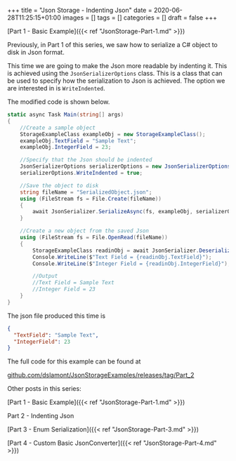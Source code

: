 +++
title = "Json Storage - Indenting Json"
date = 2020-06-28T11:25:15+01:00
images = []
tags = []
categories = []
draft = false
+++

[Part 1 - Basic Example]({{< ref "JsonStorage-Part-1.md" >}}) 

Previously, in Part 1 of this series, we saw how to serialize a C# object to disk in Json format.

This time we are going to make the Json more readable by indenting it. This is achieved using the `JsonSerializerOptions` class. This is a class that can be used to specify how the serialization to Json is achieved. The option we are interested in is `WriteIndented`.


The modified code is shown below.

``` csharp {hl_lines=["9-10", 16],linenostart=1}
static async Task Main(string[] args)
{
    //Create a sample object
    StorageExampleClass exampleObj = new StorageExampleClass();
    exampleObj.TextField = "Sample Text";
    exampleObj.IntegerField = 23;

    //Specify that the Json should be indented
    JsonSerializerOptions serializerOptions = new JsonSerializerOptions();
    serializerOptions.WriteIndented = true;

    //Save the object to disk
    string fileName = "SerializedObject.json";
    using (FileStream fs = File.Create(fileName))
    {
        await JsonSerializer.SerializeAsync(fs, exampleObj, serializerOptions);
    }

    //Create a new object from the saved Json
    using (FileStream fs = File.OpenRead(fileName))
    {
        StorageExampleClass readinObj = await JsonSerializer.DeserializeAsync<StorageExampleClass>(fs);
        Console.WriteLine($"Text Field = {readinObj.TextField}");
        Console.WriteLine($"Integer Field = {readinObj.IntegerField}");

        //Output
        //Text Field = Sample Text
        //Integer Field = 23
    }
}

```
The json file produced this time is

``` json
{
  "TextField": "Sample Text",
  "IntegerField": 23
}
```

The full code for this example can be found at 

[github.com/dslamont/JsonStorageExamples/releases/tag/Part_2](https://github.com/dslamont/JsonStorageExamples/releases/tag/Part_2) 


Other posts in this series:

[Part 1 - Basic Example]({{< ref "JsonStorage-Part-1.md" >}}) 

Part 2 - Indenting Json

[Part 3 - Enum Serialization]({{< ref "JsonStorage-Part-3.md" >}})

[Part 4 - Custom Basic JsonConverter]({{< ref "JsonStorage-Part-4.md" >}}) 